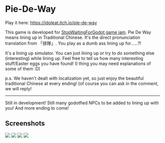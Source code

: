 # Pie-De-Way
Play it here: https://idoleat.itch.io/pie-de-way

This game is developed for [StopWaitingForGodot game jam](https://itch.io/jam/stop-waiting-for-godot). Pie De Way means lining up in Traditional Chinese. It's the direct pronunciation translation from 「排隊」. You play as a dumb ass lining up for......?!

It's a lining up simulator. You can just lining up or try to do something else (interesting) while lining up.  Feel free to tell us how many interesting stuff/Easter eggs you have found! (I thing you may need  explanations of some of them :D)

p.s. We haven't dealt with localization yet, so just enjoy the beautiful traditional Chinese at every ending! (of course you can ask in the comment, we will reply!

------------
Still in development! Still many godotfied NPCs to be added to lining up with you! And more ending to come!

## Screenshots
![](https://user-images.githubusercontent.com/17873418/132255645-b13605b6-af5d-412f-b7bd-9dfeda0fb0e2.png)
![](https://user-images.githubusercontent.com/17873418/132255727-044816ef-0928-4d0d-bdbb-e749298d50a3.png)
![](https://user-images.githubusercontent.com/17873418/132255674-bc04f8a7-fe89-4577-9de5-c892b8d60b33.jpg)
![](https://user-images.githubusercontent.com/17873418/132255676-07415540-f048-446c-8c2a-46a7f059a17c.png)

